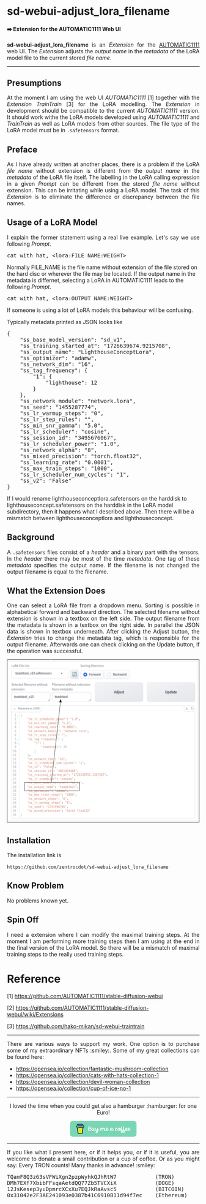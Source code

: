 # sd-webui-adjust_lora_filename
#### :arrow_right: Extension for the AUTOMATIC1111 Web UI

<p align="justify"><b>sd-webui-adjust_lora_filename</b> is an <i>Extension</i> for the <a href="https://github.com/AUTOMATIC1111/stable-diffusion-webui">AUTOMATIC1111</a> web UI. The <i>Extension</i> adjusts the <i>output name</i> in the <i>metadata</i> of the LoRA model file to the current stored <i>file name</i>.</p>

---

## Presumptions

<p align="justify">At the moment I am using the web UI <i>AUTOMATIC1111</i> [1] together with the <i>Extension</i> <i>TrainTrain</i> [3] for the LoRA modelling. The <i>Extension</i> in development should be compatible to the current <i>AUTOMATIC1111</i> version. It should work withe the LoRA models developed using <i>AUTOMATIC1111</i> and <i>TrainTrain</i> as well as LoRA models from other sources. The file type of the LoRA model must be in <code>.safetensors</code> format.</p>

## Preface

<p align="justify">As I have already written at another places, there is a problem if the LoRA <i>file name</i> without extension is different from the <i>output name</i> in the <i>metadata</i> of the LoRA file itself. The labelling in the LoRA calling expression in a given <i>Prompt</i> can be different from the stored <i>file name</i> without extension. This can be irritating while using a LoRA model. The task of this <i>Extension</i> is to eliminate the difference or discrepancy between the file names.</p>

## Usage of a LoRA Model

<p align="justify">I explain the former statement using a real live example. Let's say we use following <i>Prompt</i>.</p>

<pre>cat with hat, &lt;lora:FILE_NAME:WEIGHT&gt;</pre>

Normally FILE_NAME is the file name without extension of the file stored on the hard disc or wherever the file may be located. If the output name in the metadata is differnet, selecting a LoRA in AUTOMATIC1111 leads to the following <i>Prompt</i>.

<pre>cat with hat, &lt;lora:OUTPUT_NAME:WEIGHT&gt;</pre>

<p align="justify">If someone is using a lot of LoRA models this behaviour will be confusing.</p>

Typically metadata printed as JSON looks like

<pre>
{
    "ss_base_model_version": "sd_v1",
    "ss_training_started_at": "1726639674.9215708",
    "ss_output_name": "LighthouseConceptLora",
    "ss_optimizer": "adamw",
    "ss_network_dim": "16",
    "ss_tag_frequency": {
        "1": {
            "lighthouse": 12
        }
    },
    "ss_network_module": "network.lora",
    "ss_seed": "1455287774",
    "ss_lr_warmup_steps": "0",
    "ss_lr_step_rules": "",
    "ss_min_snr_gamma": "5.0",
    "ss_lr_scheduler": "cosine",
    "ss_session_id": "3495676067",
    "ss_lr_scheduler_power": "1.0",
    "ss_network_alpha": "8",
    "ss_mixed_precision": "torch.float32",
    "ss_learning_rate": "0.0001",
    "ss_max_train_steps": "1000",
    "ss_lr_scheduler_num_cycles": "1",
    "ss_v2": "False"
}
</pre>  

If I would rename lighthouseconceptlora.safetensors on the harddisk to lighthouseconcept.safetensors on the harddisk in the LoRA model subdirectory, then it happens what I described above. Then there will be a mismatch between lighthouseconceptlora and lighthouseconcept.

## Background

<p align="justify">A <code>.safetensors</code> files consist of a <i>header</i> and a binary part with the tensors. In the <i>header</i> there may be most of the time <i>metadata</i>. One tag of these <i>metadata</i> specifies the output name. If the filename is not changed the output filename is equal to the filename.</p>

## What the Extension Does

<p align="justify">One can select a LoRA file from a dropdown menu. Sorting is possible in alphabetical forward and backward direction. The selected filename without extension is shown in a textbox on the left side. The output filename from the metadata is shown in a textbox on the right side. In parallel the JSON data is shown in textbox underneath. After clicking the Adjust button, the <i>Extension</i> tries to change the metadata tag, which is responsible for the output filename. Afterwards one can check clicking on the Update button, if the operation was successful.</p>

<a target="_blank" href=""><img src="./images/adjust_fn.png" alt="button panel"></a>

## Installation

The installation link is

```
https://github.com/zentrocdot/sd-webui-adjust_lora_filename
```

## Know Problem

<p align="justify">No problems known yet.</p>

## Spin Off

<p align="justify">I need a extension where I can modify the maximal training steps. At the moment I am performing more training steps then I am using at the end in the final version of the LoRA model. So there will be a mismatch of maximal training steps to the really used training steps.</p>

# Reference

[1] https://github.com/AUTOMATIC1111/stable-diffusion-webui

[2] https://github.com/AUTOMATIC1111/stable-diffusion-webui/wiki/Extensions

[3] https://github.com/hako-mikan/sd-webui-traintrain

<hr width="100%" size="2">

<p align="justify">There are various ways to support my work. One option is to purchase some of my extraordinary NFTs :smiley:. Some of my great collections can be found here:</p>

* https://opensea.io/collection/fantastic-mushroom-collection
* https://opensea.io/collection/cats-with-hats-collection-1
* https://opensea.io/collection/devil-woman-collection
* https://opensea.io/collection/cup-of-ice-no-1

<hr width="100%" size="2">

<p align="center">I loved the time when you could get also a hamburger :hamburger: for one Euro!</p>

<p align="center">
<a target="_blank" href="https://www.buymeacoffee.com/zentrocdot"><img src="\images\greeen-button.png" alt="Buy Me A Coffee" height="41" width="174"></a>
</p>
<hr width="100%" size="2">

<p align="justify">If you like what I present here, or if it helps you, or if it is useful, you are welcome to donate a small contribution or a cup of coffee. Or as you might say: Every TRON counts! Many thanks in advance! :smiley:</p>

<pre>TQamF8Q3z63sVFWiXgn2pzpWyhkQJhRtW7            (TRON)
DMh7EXf7XbibFFsqaAetdQQ77Zb5TVCXiX            (DOGE)
12JsKesep3yuDpmrcXCxXu7EQJkRaAvsc5            (BITCOIN)
0x31042e2F3AE241093e0387b41C6910B11d94f7ec    (Ethereum)</pre>
